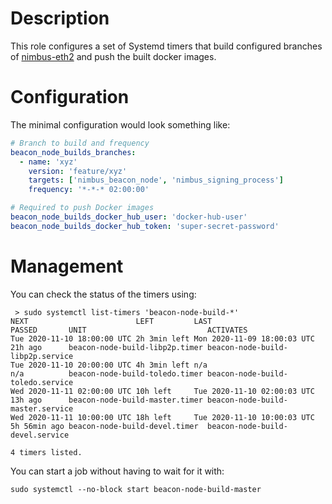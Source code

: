 # Description

This role configures a set of Systemd timers that build configured branches of [nimbus-eth2]() and push the built docker images.

# Configuration

The minimal configuration would look something like:
```yaml
# Branch to build and frequency
beacon_node_builds_branches:
  - name: 'xyz'
    version: 'feature/xyz'
    targets: ['nimbus_beacon_node', 'nimbus_signing_process']
    frequency: '*-*-* 02:00:00'

# Required to push Docker images
beacon_node_builds_docker_hub_user: 'docker-hub-user'
beacon_node_builds_docker_hub_token: 'super-secret-password'
```

# Management

You can check the status of the timers using:
```
 > sudo systemctl list-timers 'beacon-node-build-*'
NEXT                        LEFT         LAST                        PASSED       UNIT                           ACTIVATES                       
Tue 2020-11-10 18:00:00 UTC 2h 3min left Mon 2020-11-09 18:00:03 UTC 21h ago      beacon-node-build-libp2p.timer beacon-node-build-libp2p.service
Tue 2020-11-10 20:00:00 UTC 4h 3min left n/a                         n/a          beacon-node-build-toledo.timer beacon-node-build-toledo.service
Wed 2020-11-11 02:00:00 UTC 10h left     Tue 2020-11-10 02:00:03 UTC 13h ago      beacon-node-build-master.timer beacon-node-build-master.service
Wed 2020-11-11 10:00:00 UTC 18h left     Tue 2020-11-10 10:00:03 UTC 5h 56min ago beacon-node-build-devel.timer  beacon-node-build-devel.service 

4 timers listed.
```
You can start a job without having to wait for it with:
```
sudo systemctl --no-block start beacon-node-build-master
```
